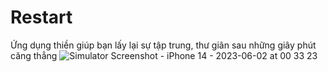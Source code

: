 # Restart
Ứng dụng thiền giúp bạn lấy lại sự tập trung, thư giãn sau những giây phút căng thẳng 
![Simulator Screenshot - iPhone 14 - 2023-06-02 at 00 33 23](https://github.com/iwy2th/Restart/assets/92966362/e0e2fe1e-a8c4-4cc1-abd3-e3e7d995f2c7)

